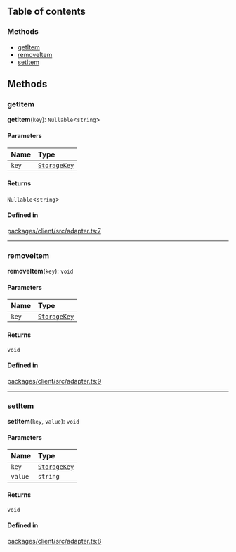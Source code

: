 ## Table of contents

### Methods

- [getItem](Storage.md#getitem)
- [removeItem](Storage.md#removeitem)
- [setItem](Storage.md#setitem)

## Methods

### getItem

**getItem**(`key`): `Nullable`<`string`\>

#### Parameters

| Name  | Type                                   |
| :---- | :------------------------------------- |
| `key` | [`StorageKey`](../types/StorageKey.md) |

#### Returns

`Nullable`<`string`\>

#### Defined in

[packages/client/src/adapter.ts:7](https://github.com/fastlogs-docs.khulnasoft.com/js/blob/f0f78e6/packages/client/src/adapter.ts#L7)

---

### removeItem

**removeItem**(`key`): `void`

#### Parameters

| Name  | Type                                   |
| :---- | :------------------------------------- |
| `key` | [`StorageKey`](../types/StorageKey.md) |

#### Returns

`void`

#### Defined in

[packages/client/src/adapter.ts:9](https://github.com/fastlogs-docs.khulnasoft.com/js/blob/f0f78e6/packages/client/src/adapter.ts#L9)

---

### setItem

**setItem**(`key`, `value`): `void`

#### Parameters

| Name    | Type                                   |
| :------ | :------------------------------------- |
| `key`   | [`StorageKey`](../types/StorageKey.md) |
| `value` | `string`                               |

#### Returns

`void`

#### Defined in

[packages/client/src/adapter.ts:8](https://github.com/fastlogs-docs.khulnasoft.com/js/blob/f0f78e6/packages/client/src/adapter.ts#L8)
